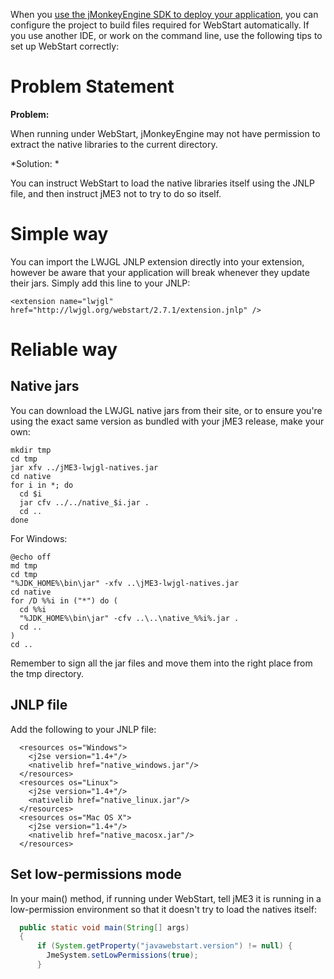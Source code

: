 When you [use the jMonkeyEngine SDK to deploy your
application](../sdk/application_deployment), you can configure the
project to build files required for WebStart automatically. If you use
another IDE, or work on the command line, use the following tips to set
up WebStart correctly:

Problem Statement
=================

**Problem:**

When running under WebStart, jMonkeyEngine may not have permission to
extract the native libraries to the current directory.

\*Solution: \*

You can instruct WebStart to load the native libraries itself using the
JNLP file, and then instruct jME3 not to try to do so itself.

Simple way
==========

You can import the LWJGL JNLP extension directly into your extension,
however be aware that your application will break whenever they update
their jars. Simply add this line to your JNLP:

``` {.xml}
<extension name="lwjgl" href="http://lwjgl.org/webstart/2.7.1/extension.jnlp" />
```

Reliable way
============

Native jars
-----------

You can download the LWJGL native jars from their site, or to ensure
you're using the exact same version as bundled with your jME3 release,
make your own:

    mkdir tmp
    cd tmp
    jar xfv ../jME3-lwjgl-natives.jar
    cd native
    for i in *; do
      cd $i
      jar cfv ../../native_$i.jar .
      cd ..
    done

For Windows:

    @echo off
    md tmp
    cd tmp
    "%JDK_HOME%\bin\jar" -xfv ..\jME3-lwjgl-natives.jar
    cd native
    for /D %%i in ("*") do (
      cd %%i
      "%JDK_HOME%\bin\jar" -cfv ..\..\native_%%i%.jar .
      cd ..
    )
    cd ..

Remember to sign all the jar files and move them into the right place
from the tmp directory.

JNLP file
---------

Add the following to your JNLP file:

``` {.xml}
  <resources os="Windows">
    <j2se version="1.4+"/>
    <nativelib href="native_windows.jar"/>
  </resources>
  <resources os="Linux">
    <j2se version="1.4+"/>
    <nativelib href="native_linux.jar"/>
  </resources>
  <resources os="Mac OS X">
    <j2se version="1.4+"/>
    <nativelib href="native_macosx.jar"/>
  </resources>
```

Set low-permissions mode
------------------------

In your main() method, if running under WebStart, tell jME3 it is
running in a low-permission environment so that it doesn't try to load
the natives itself:

```java
  public static void main(String[] args)
  {
      if (System.getProperty("javawebstart.version") != null) {
        JmeSystem.setLowPermissions(true);
      }
```
